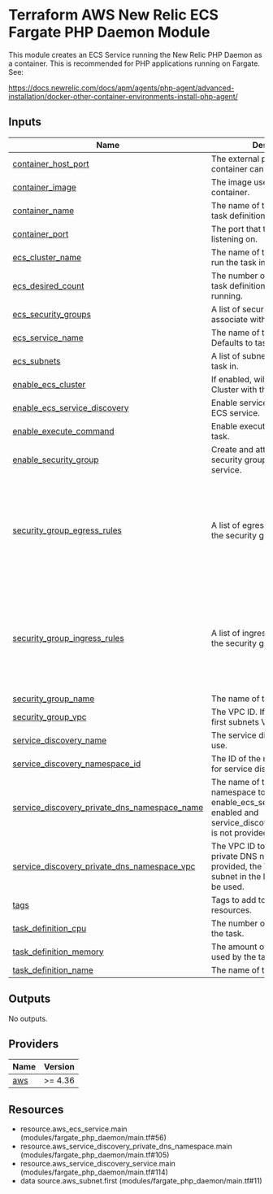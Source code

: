 <!-- BEGIN_TF_DOCS -->
# Terraform AWS New Relic ECS Fargate PHP Daemon Module

This module creates an ECS Service running the New Relic PHP Daemon as a container. This is recommended
for PHP applications running on Fargate. See:

https://docs.newrelic.com/docs/apm/agents/php-agent/advanced-installation/docker-other-container-environments-install-php-agent/

## Inputs

| Name | Description | Type | Default | Required |
|------|-------------|------|---------|:--------:|
| <a name="input_container_host_port"></a> [container\_host\_port](#input\_container\_host\_port) | The external port that the container can be connected to. | `number` | `31339` | no |
| <a name="input_container_image"></a> [container\_image](#input\_container\_image) | The image used to start the container. | `string` | `"newrelic/php-daemon:10.7.0"` | no |
| <a name="input_container_name"></a> [container\_name](#input\_container\_name) | The name of the container in the task definition. | `string` | `"new-relic"` | no |
| <a name="input_container_port"></a> [container\_port](#input\_container\_port) | The port that the container is listening on. | `number` | `31339` | no |
| <a name="input_ecs_cluster_name"></a> [ecs\_cluster\_name](#input\_ecs\_cluster\_name) | The name of the ECS cluster to run the task in. | `string` | n/a | yes |
| <a name="input_ecs_desired_count"></a> [ecs\_desired\_count](#input\_ecs\_desired\_count) | The number of instances of the task definition to place and keep running. | `number` | `1` | no |
| <a name="input_ecs_security_groups"></a> [ecs\_security\_groups](#input\_ecs\_security\_groups) | A list of security group IDs to associate with the task. | `list(string)` | `[]` | no |
| <a name="input_ecs_service_name"></a> [ecs\_service\_name](#input\_ecs\_service\_name) | The name of the ECS service. Defaults to task\_definition\_name. | `string` | `null` | no |
| <a name="input_ecs_subnets"></a> [ecs\_subnets](#input\_ecs\_subnets) | A list of subnet IDs to launch the task in. | `list(string)` | n/a | yes |
| <a name="input_enable_ecs_cluster"></a> [enable\_ecs\_cluster](#input\_enable\_ecs\_cluster) | If enabled, will create an ECS Cluster with the given name. | `bool` | `false` | no |
| <a name="input_enable_ecs_service_discovery"></a> [enable\_ecs\_service\_discovery](#input\_enable\_ecs\_service\_discovery) | Enable service discovery for the ECS service. | `bool` | `false` | no |
| <a name="input_enable_execute_command"></a> [enable\_execute\_command](#input\_enable\_execute\_command) | Enable execute command for the task. | `bool` | `true` | no |
| <a name="input_enable_security_group"></a> [enable\_security\_group](#input\_enable\_security\_group) | Create and attach a default security group for the ECS service. | `bool` | `true` | no |
| <a name="input_security_group_egress_rules"></a> [security\_group\_egress\_rules](#input\_security\_group\_egress\_rules) | A list of egress rules to apply to the security group. | `list(any)` | <pre>[<br>  {<br>    "cidr_blocks": [<br>      "0.0.0.0/0"<br>    ],<br>    "description": "Allow all outbound traffic.",<br>    "port": 0,<br>    "protocol": "-1"<br>  }<br>]</pre> | no |
| <a name="input_security_group_ingress_rules"></a> [security\_group\_ingress\_rules](#input\_security\_group\_ingress\_rules) | A list of ingress rules to apply to the security group. | `list(any)` | <pre>[<br>  {<br>    "cidr_blocks": [<br>      "10.0.0.0/8"<br>    ],<br>    "description": "Allow NR Daemon traffic from VPC.",<br>    "port": 31339,<br>    "protocol": "tcp"<br>  }<br>]</pre> | no |
| <a name="input_security_group_name"></a> [security\_group\_name](#input\_security\_group\_name) | The name of the security group. | `string` | `null` | no |
| <a name="input_security_group_vpc"></a> [security\_group\_vpc](#input\_security\_group\_vpc) | The VPC ID. If not provided, the first subnets VPC will be used. | `string` | `null` | no |
| <a name="input_service_discovery_name"></a> [service\_discovery\_name](#input\_service\_discovery\_name) | The service discovery name to use. | `string` | `"php-daemon"` | no |
| <a name="input_service_discovery_namespace_id"></a> [service\_discovery\_namespace\_id](#input\_service\_discovery\_namespace\_id) | The ID of the namespace to use for service discovery. | `string` | `null` | no |
| <a name="input_service_discovery_private_dns_namespace_name"></a> [service\_discovery\_private\_dns\_namespace\_name](#input\_service\_discovery\_private\_dns\_namespace\_name) | The name of the private DNS namespace to create. Required if enable\_ecs\_service\_discovery is enabled and service\_discovery\_namespace\_id is not provided. | `string` | `null` | no |
| <a name="input_service_discovery_private_dns_namespace_vpc"></a> [service\_discovery\_private\_dns\_namespace\_vpc](#input\_service\_discovery\_private\_dns\_namespace\_vpc) | The VPC ID to associate with the private DNS namespace. If not provided, the VPC of the first subnet in the list of subnets will be used. | `string` | `null` | no |
| <a name="input_tags"></a> [tags](#input\_tags) | Tags to add to the created resources. | `map(any)` | `{}` | no |
| <a name="input_task_definition_cpu"></a> [task\_definition\_cpu](#input\_task\_definition\_cpu) | The number of cpu units used by the task. | `number` | `256` | no |
| <a name="input_task_definition_memory"></a> [task\_definition\_memory](#input\_task\_definition\_memory) | The amount of memory (in MiB) used by the task. | `number` | `512` | no |
| <a name="input_task_definition_name"></a> [task\_definition\_name](#input\_task\_definition\_name) | The name of the task definition. | `string` | n/a | yes |

## Outputs

No outputs.

## Providers

| Name | Version |
|------|---------|
| <a name="provider_aws"></a> [aws](#provider\_aws) | >= 4.36 |

## Resources

- resource.aws_ecs_service.main (modules/fargate_php_daemon/main.tf#56)
- resource.aws_service_discovery_private_dns_namespace.main (modules/fargate_php_daemon/main.tf#105)
- resource.aws_service_discovery_service.main (modules/fargate_php_daemon/main.tf#114)
- data source.aws_subnet.first (modules/fargate_php_daemon/main.tf#11)
<!-- END_TF_DOCS -->
